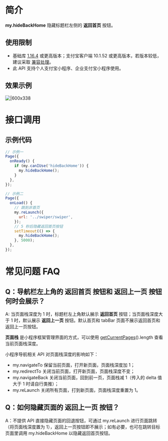 # 简介

**my.hideBackHome** 隐藏标题栏左侧的 **返回首页** 按钮。

## 使用限制

- 基础库 [1.16.4](https://opendocs.alipay.com/mini/framework/lib) 或更高版本；支付宝客户端 10.1.52 或更高版本，若版本较低，建议采取 [兼容处理](https://opendocs.alipay.com/mini/framework/compatibility)。
- 此 API 支持个人支付宝小程序、企业支付宝小程序使用。

## 效果示例

![|600x338](https://cdn.nlark.com/yuque/0/2021/png/179989/1624617388445-56a25e52-e70c-4899-bd62-dea1a8cc24fe.png#align=left&display=inline&height=338&margin=%5Bobject%20Object%5D&name=f663e0473f32d0a8514999ced6d8e65d.png&originHeight=720&originWidth=1280&size=52052&status=done&style=none&width=600)

# 接口调用

## 示例代码

```javascript
// 示例一
Page({
  onReady() {
    if (my.canIUse('hideBackHome')) {
      my.hideBackHome();
    }
  },
});

// 示例二
Page({
  onLoad() {
    // 跳到非首页
    my.reLaunch({
      url: '../swiper/swiper', 
    });
    // 5 秒后隐藏返回首页按钮
    setTimeout(() => {
      my.hideBackHome();
    }, 5000);
  },
});
```

# 常见问题 FAQ

## Q：导航栏左上角的 **返回首页** 按钮和 **返回上一页** 按钮何时会展示？

A: 当页面栈深度为 1 时，标题栏左上角默认展示 **返回首页** 按钮；当页面栈深度大于 1 时，默认展示 **返回上一页** 按钮。默认首页和 tabBar 页面不展示返回首页和返回上一页按钮。

**页面栈** 是小程序框架管理界面的方式，可以使用 [getCurrentPages](https://opendocs.alipay.com/mini/framework/getcurrentpages)().length 查看当前页面栈深度。

小程序导航相关 API 对页面栈深度的影响如下：
- my.navigateTo 保留当前页面，打开新页面，页面栈深度加 1；
- my.redirectTo 关闭当前页面，打开新页面，页面栈深度不变；
- my.navigateBack 关闭当前页面，回到前一页，页面栈减 1（传入的 delta 值大于 1 时请自行类推）；
- my.reLaunch 关闭所有页面，打到新页面，页面栈深度重置为 1。

## Q：如何隐藏页面的 **返回上一页** 按钮？

A：不提供 API 直接隐藏页面的回退按钮，可通过 my.reLaunch 进行页面跳转（将页面栈深度置为 1），返回上一页按钮即不展示；如有必要，也可在跳转目标页面里调用 my.hideBackHome 以隐藏返回首页按钮。

